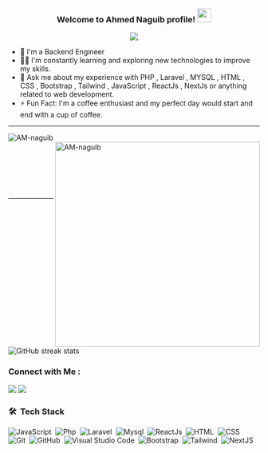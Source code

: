 <h3 align="center">
  Welcome to Ahmed Naguib profile!
  <img src="https://media.giphy.com/media/hvRJCLFzcasrR4ia7z/giphy.gif" width="28">
</h3>

<!-- Typing SVG by DenverCoder1 - https://github.com/DenverCoder1/readme-typing-svg -->
<p align="center">
  <a href="https://github.com/DenverCoder1/readme-typing-svg"><img src="https://readme-typing-svg.herokuapp.com/?lines=Backend%20developer;Always%20learning%20new%20things&font=Fira%20Code&center=true&width=440&height=45&color=f75c7e&vCenter=true&size=22"></a>
</p> 

- 🏢 I'm a Backend Engineer 
- 👨‍💻 I'm constantly learning and exploring new technologies to improve my skills.
- 💬 Ask me about my experience with PHP , Laravel , MYSQL , HTML ,  CSS , Bootstrap , Tailwind , JavaScript , ReactJs , NextJs or anything related to web development.
- ⚡ Fun Fact: I'm a coffee enthusiast and my perfect day would start and end with a cup of coffee.


<!--![Github stats](https://github-readme-stats.vercel.app/api?username=priya42bagde&theme=highcontrast&show_icons=true&count_private=true)

![Top Languages Card](https://github-readme-stats.vercel.app/api/top-langs/?username=priya42bagde)
-->

<hr/>
<p><img align="left" src="https://github-readme-stats.vercel.app/api/top-langs?username=AM-naguib&show_icons=true&locale=en&layout=compact&theme=chartreuse-dark" alt="AM-naguib" /></p>
<p>&nbsp;<img align="right" src="https://github-readme-stats.vercel.app/api?username=AM-naguib&show_icons=true&locale=en&theme=chartreuse-dark" alt="AM-naguib" width="410" /></p>
<br><br><br><br><br>
<hr>

![GitHub streak stats](https://github-readme-streak-stats.herokuapp.com/?user=AM-naguib&show_icons=true&locale=en&layout=compact&theme=chartreuse-dark)



### Connect with Me :

<a href="https://www.linkedin.com/in/am-naguib/" target="_blank"><img src="https://img.shields.io/badge/-AM-naguib?style=for-the-badge&logo=Linkedin&logoColor=white"/></a>
<a href="[https://www.linkedin.com/in/mohamed-abdelhaleam-4a0137201/](https://www.facebook.com/engmohamedabdelhaleam/)" target="_blank"><img src="https://img.shields.io/badge/-Mohamed%20Abdelhaleam-0077B5?style=for-the-badge&logo=Facebook&logoColor=white"/></a>

### 🛠 &nbsp;Tech Stack
![JavaScript](https://img.shields.io/badge/-JavaScript-05122A?style=flat&logo=javascript)&nbsp;
![Php](https://img.shields.io/badge/-Php-05122A?style=flat&logo=php)&nbsp;
![Laravel](https://img.shields.io/badge/-Laravel-05122A?style=flat&logo=laravel)&nbsp;
![Mysql](https://img.shields.io/badge/-Mysql-05122A?style=flat&logo=mysql)&nbsp;
![ReactJs](https://img.shields.io/badge/-ReactJs-05122A?style=flat&logo=react)&nbsp;
![HTML](https://img.shields.io/badge/-HTML5-05122A?style=flat&logo=HTML5)&nbsp;
![CSS](https://img.shields.io/badge/-CSS3-05122A?style=flat&logo=CSS3&logoColor=1572B6)&nbsp;
![Git](https://img.shields.io/badge/-Git-05122A?style=flat&logo=git)&nbsp;
![GitHub](https://img.shields.io/badge/-GitHub-05122A?style=flat&logo=github)&nbsp;
![Visual Studio Code](https://img.shields.io/badge/-Visual%20Studio%20Code-05122A?style=flat&logo=visual-studio-code&logoColor=007ACC)&nbsp;
![Bootstrap](https://img.shields.io/badge/-Boostrap-05122A?style=flat&logo=bootstrap)&nbsp;
![Tailwind](https://img.shields.io/badge/-Tailwind-05122A?style=flat&logo=tailwind)&nbsp;
![NextJS](https://img.shields.io/badge/-NextJs-05122A?style=flat&logo=NextJs)&nbsp;
  <br/>
